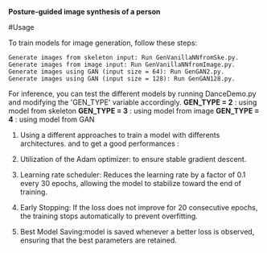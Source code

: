 **Posture-guided image synthesis of a person**

#Usage

To train models for image generation, follow these steps:

    Generate images from skeleton input: Run GenVanillaNNfromSke.py.
    Generate images from image input: Run GenVanillaNNfromImage.py.
    Generate images using GAN (input size = 64): Run GenGAN2.py.
    Generate images using GAN (input size = 128): Run GenGAN128.py.
    
    
    
For inference, you can test the different models by running DanceDemo.py and modifying the 'GEN_TYPE' variable accordingly.
**GEN_TYPE = 2** : using model from skeleton
**GEN_TYPE = 3** : using model from image
**GEN_TYPE = 4** : using model from GAN


1. Using a different approaches to train a model with differents architectures. and to get a good performances :

 2. Utilization of the Adam optimizer: to ensure stable gradient descent.
 3. Learning rate scheduler: Reduces the learning rate by a factor of 0.1 every 30 epochs, allowing the model to stabilize toward the end of training.

4. Early Stopping: If the  loss does not improve for 20 consecutive epochs, the training stops automatically to prevent overfitting.

6. Best Model Saving:model is saved whenever a better loss is observed, ensuring that the best parameters are retained.
